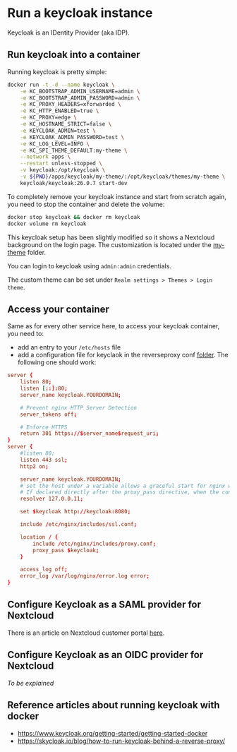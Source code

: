 # Run a keycloak instance

Keycloak is an IDentity Provider (aka IDP).

## Run keycloak into a container
Running keycloak is pretty simple:

```sh
docker run -t -d --name keycloak \
    -e KC_BOOTSTRAP_ADMIN_USERNAME=admin \
    -e KC_BOOTSTRAP_ADMIN_PASSWORD=admin \
    -e KC_PROXY_HEADERS=xforwarded \
    -e KC_HTTP_ENABLED=true \
    -e KC_PROXY=edge \
    -e KC_HOSTNAME_STRICT=false \
    -e KEYCLOAK_ADMIN=test \
    -e KEYCLOAK_ADMIN_PASSWORD=test \
    -e KC_LOG_LEVEL=INFO \
    -e KC_SPI_THEME_DEFAULT:my-theme \
    --network apps \
    --restart unless-stopped \
    -v keycloak:/opt/keycloak \
    -v ${PWD}/apps/keycloak/my-theme/:/opt/keycloak/themes/my-theme \
    keycloak/keycloak:26.0.7 start-dev
```

To completely remove your keycloak instance and start from scratch again, you need to stop the container and delete the volume:

```sh
docker stop keycloak && docker rm keycloak
docker volume rm keycloak
```

This keycloak setup has been slightly modified so it shows a Nextcloud background on the login page. The customization is located under the [my-theme](./my-theme/) folder.

You can login to keycloak using `admin:admin` credentials.

The custom theme can be set under `Realm settings > Themes > Login theme`.

## Access your container

Same as for every other service here, to access your keycloak container, you need to:
- add an entry to your `/etc/hosts` file
- add a configuration file for keyclaok in the reverseproxy conf [folder](../reverseproxy/conf/). The following one should work:

```conf
server {
    listen 80;
    listen [::]:80;
    server_name keycloak.YOURDOMAIN;

    # Prevent nginx HTTP Server Detection
    server_tokens off;

    # Enforce HTTPS
    return 301 https://$server_name$request_uri;
}
server {
    #listen 80;
    listen 443 ssl;
    http2 on;

    server_name keycloak.YOURDOMAIN;
    # set the host under a variable allows a graceful start for nginx when the container is down.
    # If declared directly after the proxy_pass directive, when the container is down, nginx throws an error and refuses to start.
    resolver 127.0.0.11;

    set $keycloak http://keycloak:8080;

    include /etc/nginx/includes/ssl.conf;

    location / {
        include /etc/nginx/includes/proxy.conf;
        proxy_pass $keycloak;
    }

    access_log off;
    error_log /var/log/nginx/error.log error;
}
```

## Configure Keycloak as a SAML provider for Nextcloud

There is an article on Nextcloud customer portal [here](https://portal.nextcloud.com/article/Authentication/Single-Sign-On-(SSO)/How-To-Authenticate-via-SAML-with-Keycloak-as-Identity-Provider).

## Configure Keycloak as an OIDC provider for Nextcloud

_To be explained_

## Reference articles about running keycloak with docker
- https://www.keycloak.org/getting-started/getting-started-docker
- https://skycloak.io/blog/how-to-run-keycloak-behind-a-reverse-proxy/
